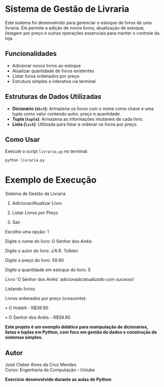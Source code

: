 # Sistema de Gestão de Livraria

Este sistema foi desenvolvido para gerenciar o estoque de livros de uma livraria. Ele permite a adição de novos livros, atualização de estoque, listagem por preço e outras operações essenciais para manter o controle da loja.

## Funcionalidades

- Adicionar novos livros ao estoque
- Atualizar quantidade de livros existentes
- Listar livros ordenados por preço
- Estrutura simples e interativa via terminal

## Estruturas de Dados Utilizadas

- **Dicionário (`dict`)**: Armazena os livros com o nome como chave e uma tupla como valor contendo autor, preço e quantidade.
- **Tupla (`tuple`)**: Armazena as informações imutáveis de cada livro.
- **Lista (`list`)**: Utilizada para listar e ordenar os livros por preço.

## Como Usar

Execute o script `livraria.py` no terminal:

```bash
python livraria.py
```

# Exemplo de Execução

Sistema de Gestão da Livraria

1. Adicionar/Atualizar Livro
  
2. Listar Livros por Preço
  
3. Sair
   
Escolha uma opção: 1

Digite o nome do livro: O Senhor dos Anéis

Digite o autor do livro: J.R.R. Tolkien

Digite o preço do livro: 59.90

Digite a quantidade em estoque do livro: 5

Livro 'O Senhor dos Anéis' adicionado/atualizado com sucesso!

Listando livros:

Livros ordenados por preço (crescente):

• O Hobbit - R$39.90

• O Senhor dos Anéis - R$59.90

**Este projeto é um exemplo didático para manipulação de dicionários, listas e tuplas em Python, com foco em gestão de dados e construção de sistemas simples.**

## Autor
José Cleber Alves da Cruz Mendes  
Curso: Engenharia da Computação – Uniube



**Exercício desenvolvido durante as aulas de Python.**
